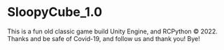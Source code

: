 # SloopyCube_1.0

This is a fun old classic game build Unity Engine, and RCPython © 2022.
Thanks and be safe of Covid-19, and follow us and thank you! Bye! 
